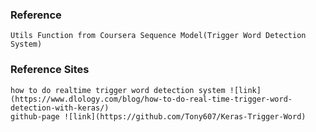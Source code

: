 ### Reference
    Utils Function from Coursera Sequence Model(Trigger Word Detection System)
    
### Reference Sites
    how to do realtime trigger word detection system ![link](https://www.dlology.com/blog/how-to-do-real-time-trigger-word-detection-with-keras/)
    github-page ![link](https://github.com/Tony607/Keras-Trigger-Word)
    
